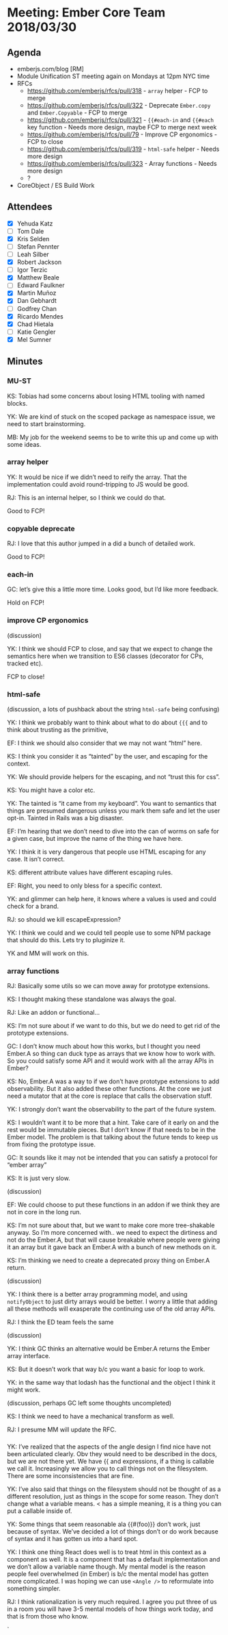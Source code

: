 # Meeting: Ember Core Team 2018/03/30

## Agenda

- emberjs.com/blog [RM]
- Module Unification ST meeting again on Mondays at 12pm NYC time
- RFCs
  - https://github.com/emberjs/rfcs/pull/318 - `array` helper - FCP to merge
  - https://github.com/emberjs/rfcs/pull/322 - Deprecate `Ember.copy` and `Ember.Copyable` - FCP to merge
  - https://github.com/emberjs/rfcs/pull/321 - `{{#each-in` and `{{#each` key function - Needs more design, maybe FCP to merge next week
  - https://github.com/emberjs/rfcs/pull/79 - Improve CP ergonomics - FCP to close
  - https://github.com/emberjs/rfcs/pull/319 - `html-safe` helper - Needs more design
  - https://github.com/emberjs/rfcs/pull/323 - Array functions - Needs more design
  - <AngleBracket />?
- CoreObject / ES<latest> Build Work


## Attendees

- [x] Yehuda Katz
- [ ] Tom Dale
- [x] Kris Selden
- [ ] Stefan Pennter
- [ ] Leah Silber
- [x] Robert Jackson
- [ ] Igor Terzic
- [x] Matthew Beale
- [ ] Edward Faulkner
- [x] Martin Muñoz
- [x] Dan Gebhardt
- [ ] Godfrey Chan
- [x] Ricardo Mendes
- [x] Chad Hietala
- [ ] Katie Gengler
- [x] Mel Sumner

## Minutes

### MU-ST

KS: Tobias had some concerns about losing HTML tooling with named blocks.

YK: We are kind of stuck on the scoped package as namespace issue, we need to start brainstorming.

MB: My job for the weekend seems to be to write this up and come up with some ideas.

### array helper

YK: It would be nice if we didn’t need to reify the array. That the implementation could avoid round-tripping to JS would be good.

RJ: This is an internal helper, so I think we could do that.

Good to FCP!

### copyable deprecate

RJ: I love that this author jumped in a did a bunch of detailed work.

Good to FCP!

### each-in

GC: let’s give this a little more time. Looks good, but I’d like more feedback.

Hold on FCP!

### improve CP ergonomics

(discussion)

YK: I think we should FCP to close, and say that we expect to change the semantics here when we transition to ES6 classes (decorator for CPs, tracked etc).

FCP to close!

### html-safe

(discussion, a lots of pushback about the string `html-safe` being confusing)

YK: I think we probably want to think about what to do about `{{{` and to think about trusting as the primitive,

EF: I think we should also consider that we may not want “html” here.

KS: I think you consider it as “tainted” by the user, and escaping for the context.

YK: We should provide helpers for the escaping, and not “trust this for css”.

KS: You might have a color etc.

YK: The tainted is “it came from my keyboard”. You want to semantics that things are presumed dangerous unless you mark them safe and let the user opt-in. Tainted in Rails was a big disaster.

EF: I’m hearing that we don’t need to dive into the can of worms on safe for a given case, but improve the name of the thing we have here.

YK: I think it is very dangerous that people use HTML escaping for any case. It isn’t correct.

KS: different attribute values have different escaping rules.

EF: Right, you need to only bless for a specific context.

YK: and glimmer can help here, it knows where a values is used and could check for a brand.

RJ: so should we kill escapeExpression?

YK: I think we could and we could tell people use to some NPM package that should do this. Lets try to pluginize it.

YK and MM will work on this.

### array functions

RJ: Basically some utils so we can move away for prototype extensions.

KS: I thought making these standalone was always the goal.

RJ: Like an addon or functional…

KS: I’m not sure about if we want to do this, but we do need to get rid of the prototype extensions.

GC: I don’t know much about how this works, but I thought you need Ember.A so thing can duck type as arrays that we know how to work with. So you could satisfy some API and it would work with all the array APIs in Ember?

KS: No, Ember.A was a way to if we don’t have prototype extensions to add observability. But it also added these other functions. At the core we just need a mutator that at the core is replace that calls the observation stuff.

YK: I strongly don’t want the observability to the part of the future system.

KS: I wouldn’t want it to be more that a hint. Take care of it early on and the rest would be immutable pieces. But I don’t know if that needs to be in the Ember model. The problem is that talking about the future tends to keep us from fixing the prototype issue.

GC: It sounds like it may not be intended that you can satisfy a protocol for “ember array”

KS: It is just very slow.

(discussion)

EF: We could choose to put these functions in an addon if we think they are not in core in the long run.

KS: I’m not sure about that, but we want to make core more tree-shakable anyway. So I’m more concerned with.. we need to expect the dirtiness and not do the Ember.A, but that will cause breakable where people were giving it an array but it gave back an Ember.A with a bunch of new methods on it.

KS: I’m thinking we need to create a deprecated proxy thing on Ember.A return.

(discussion)

YK: I think there is a better array programming model, and using `notifyObject` to just dirty arrays would be better. I worry a little that adding all these methods will exasperate the continuing use of the old array APIs.

RJ: I think the ED team feels the same

(discussion)

YK: I think GC thinks an alternative would be Ember.A returns the Ember array interface.

KS: But it doesn’t work that way b/c you want a basic for loop to work.

YK: in the same way that lodash has the functional and the object I think it might work.

(discussion, perhaps GC left some thoughts uncompleted)

KS: I think we need to have a mechanical transform as well.

RJ: I presume MM will update the RFC.

### <AngleBracket />

YK: I’ve realized that the aspects of the angle design I find nice have not been articulated clearly. Obv they would need to be described in the docs, but we are not there yet. We have {{ and expressions, if a thing is callable we call it. Increasingly we allow you to call things not on the filesystem. There are some inconsistencies that are fine.

YK: I’ve also said that things on the filesystem should not be thought of as a different resolution, just as things in the scope for some reason. They don’t change what a variable means. < has a simple meaning, it is a thing you can put a callable inside of.

YK: Some things that seem reasonable ala {{#(foo)}} don’t work, just because of syntax. We’ve decided a lot of things don’t or do work because of syntax and it has gotten us into a hard spot.

YK: I think one thing React does well is to treat html in this context as a component as well. It is a component that has a default implementation and we don’t allow a variable name though. My mental model is the reason people feel overwhelmed (in Ember) is b/c the mental model has gotten more complicated. I was hoping we can use `<Angle />` to reformulate into something simpler.

RJ: I think rationalization is very much required. I agree you put three of us in a room you will have 3-5 mental models of how things work today, and that is from those who know.




































`





